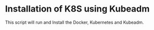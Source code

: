# Installation of K8S using Kubeadm

This script will run and Install the Docker, Kubernetes and Kubeadm.
